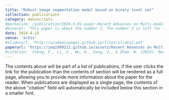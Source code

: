 ```yaml
---
title: "Robust image segmentation model based on binary level set"
collection: publications
category: manuscripts
#permalink: /publication/2024-5-01-paper-Recent Advances on Multi-modal Dialogue Systems: A Survey-number-2
#excerpt: 'This paper is about the number 2. The number 3 is left for future work.'
date: 2024-4-15
venue: 'arXiv'
#slidesurl: 'http://academicpages.github.io/files/slides2.pdf'
paperurl: 'https://zwq1999212.github.io/assets/Recent Advances on Multi-modal Dialogue.pdf'
#citation: 'Cheng, F., Li, X., Wu, H., Sang, J., & Zhao, W. (2024). Recent Advances on Multi-Modal Dialogue Systems: A Survey. Advanced Data Mining and Applications(ADMA) 2024.'
---
```


The contents above will be part of a list of publications, if the user clicks the link for the publication than the contents of section will be rendered as a full page, allowing you to provide more information about the paper for the reader. When publications are displayed as a single page, the contents of the above "citation" field will automatically be included below this section in a smaller font.
